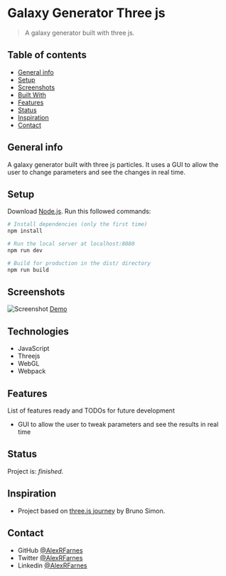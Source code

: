 # Galaxy Generator Three js

> A galaxy generator built with three js.

## Table of contents

- [General info](#general-info)
- [Setup](#setup)
- [Screenshots](#screenshots)
- [Built With](#built-with)
- [Features](#features)
- [Status](#status)
- [Inspiration](#inspiration)
- [Contact](#contact)

## General info

A galaxy generator built with three js particles. It uses a GUI to allow the user to change parameters and see the changes in real time.

## Setup
Download [Node.js](https://nodejs.org/en/download/).
Run this followed commands:

``` bash
# Install dependencies (only the first time)
npm install

# Run the local server at localhost:8080
npm run dev

# Build for production in the dist/ directory
npm run build
```

## Screenshots

![Screenshot]()
[Demo]()

## Technologies

- JavaScript
- Threejs
- WebGL
- Webpack

## Features

List of features ready and TODOs for future development

- GUI to allow the user to tweak parameters and see the results in real time

## Status

Project is: _finished_.

## Inspiration

- Project based on [three.js journey](https://threejs-journey.xyz/) by Bruno Simon.

## Contact

- GitHub [@AlexRFarnes](https://github.com/AlexRFarnes)
- Twitter [@AlexRFarnes](https://twitter.com/alexrfarnes)
- Linkedin [@AlexRFarnes](https://www.linkedin.com/in/alexrfarnes/)
